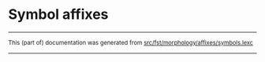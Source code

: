 
# Symbol affixes

* * *

<small>This (part of) documentation was generated from [src/fst/morphology/affixes/symbols.lexc](https://github.com/giellalt/lang-swe/blob/main/src/fst/morphology/affixes/symbols.lexc)</small>

---

